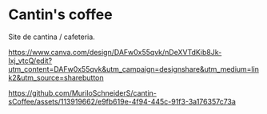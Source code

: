 # Cantin's coffee
Site de cantina / cafeteria.

https://www.canva.com/design/DAFw0x55qvk/nDeXVTdKib8Jk-lxj_vtcQ/edit?utm_content=DAFw0x55qvk&utm_campaign=designshare&utm_medium=link2&utm_source=sharebutton


https://github.com/MuriloSchneiderS/cantin-sCoffee/assets/113919662/e9fb619e-4f94-445c-91f3-3a176357c73a

